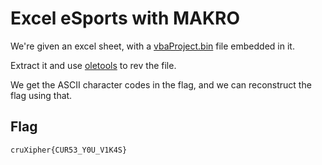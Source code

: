 # Excel eSports with MAKRO

We're given an excel sheet, with a [vbaProject.bin](./_makro.xlsm.extracted/xl/vbaProject.bin) file embedded in it.

Extract it and use [oletools](https://github.com/decalage2/oletools/) to rev the file.

We get the ASCII character codes in the flag, and we can reconstruct the flag using that.

## Flag
```
cruXipher{CUR53_Y0U_V1K4S}
```